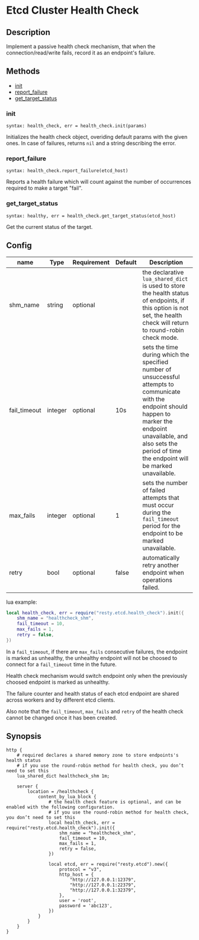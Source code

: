 # Etcd Cluster Health Check

## Description

Implement a passive health check mechanism, that when the connection/read/write fails, record it as an endpoint's failure.

## Methods

* [init](#init)
* [report_failure](#report_failure)
* [get_target_status](#get_target_status)

###  init

`syntax: health_check, err = health_check.init(params)`

Initializes the health check object, overiding default params with the given ones. In case of failures, returns `nil` and a string describing the error.

###  report_failure

`syntax: health_check.report_failure(etcd_host)`

Reports a health failure which will count against the number of occurrences required to make a target "fail".

###  get_target_status

`syntax: healthy, err = health_check.get_target_status(etcd_host)`

Get the current status of the target.

## Config

| name         | Type    | Requirement | Default | Description                                                  |
| ------------ | ------- | ----------- | ------- | ------------------------------------------------------------ |
| shm_name     | string  | optional    |         | the declarative `lua_shared_dict` is used to store the health status of endpoints, if this option is not set, the health check will return to round-robin check mode. |
| fail_timeout | integer | optional    | 10s     | sets the time during which the specified number of unsuccessful attempts to communicate with the endpoint should happen to marker the endpoint unavailable, and also sets the period of time the endpoint will be marked unavailable. |
| max_fails    | integer | optional    | 1       | sets the number of failed attempts that must occur during the `fail_timeout` period for the endpoint to be marked unavailable. |
| retry        | bool    | optional    | false   | automatically retry another endpoint when operations failed. |

lua example:

```lua
local health_check, err = require("resty.etcd.health_check").init({
    shm_name = "healthcheck_shm",
    fail_timeout = 10,
    max_fails = 1,
    retry = false,
})
```

In a `fail_timeout`, if there are `max_fails` consecutive failures, the endpoint is marked as unhealthy,  the unhealthy endpoint will not be choosed to connect for a `fail_timeout` time in the future.

Health check mechanism would switch endpoint only when the previously choosed endpoint is marked as unhealthy.

The failure counter and health status of each etcd endpoint are shared across workers and by different etcd clients.

Also note that the `fail_timeout`, `max_fails` and `retry` of the health check cannot be changed once it has been created.

##  Synopsis

```nginx
http {
    # required declares a shared memory zone to store endpoints's health status
    # if you use the round-robin method for health check, you don’t need to set this
    lua_shared_dict healthcheck_shm 1m;

    server {
        location = /healthcheck {
            content_by_lua_block {
                # the health check feature is optional, and can be enabled with the following configuration.
                # if you use the round-robin method for health check, you don’t need to set this
                local health_check, err = require("resty.etcd.health_check").init({
                    shm_name = "healthcheck_shm",
                    fail_timeout = 10,
                    max_fails = 1,
                    retry = false,
                })

                local etcd, err = require("resty.etcd").new({
                    protocol = "v3",
                    http_host = {
                        "http://127.0.0.1:12379",
                        "http://127.0.0.1:22379",
                        "http://127.0.0.1:32379",
                    },
                    user = 'root',
                    password = 'abc123',
                })
            }
        }
    }
}
```
